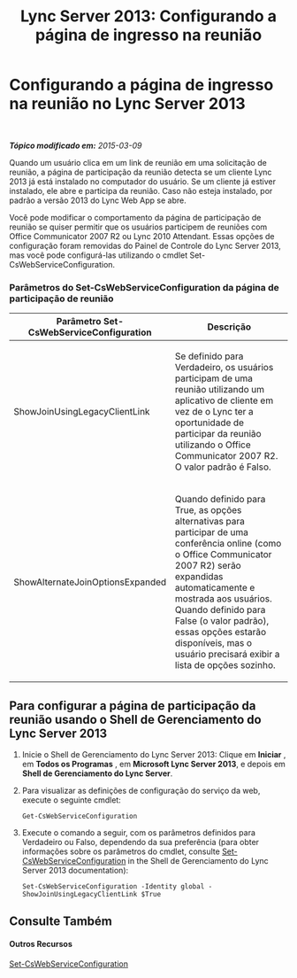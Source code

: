 ﻿---
title: 'Lync Server 2013: Configurando a página de ingresso na reunião'
TOCTitle: Configurando a página de ingresso na reunião
ms:assetid: 45880423-47f4-49af-b825-cbd8e3fc1046
ms:mtpsurl: https://technet.microsoft.com/pt-br/library/JJ204861(v=OCS.15)
ms:contentKeyID: 49306580
ms.date: 05/19/2016
mtps_version: v=OCS.15
ms.translationtype: HT
---

# Configurando a página de ingresso na reunião no Lync Server 2013

 

_**Tópico modificado em:** 2015-03-09_

Quando um usuário clica em um link de reunião em uma solicitação de reunião, a página de participação da reunião detecta se um cliente Lync 2013 já está instalado no computador do usuário. Se um cliente já estiver instalado, ele abre e participa da reunião. Caso não esteja instalado, por padrão a versão 2013 do Lync Web App se abre.

Você pode modificar o comportamento da página de participação de reunião se quiser permitir que os usuários participem de reuniões com Office Communicator 2007 R2 ou Lync 2010 Attendant. Essas opções de configuração foram removidas do Painel de Controle do Lync Server 2013, mas você pode configurá-las utilizando o cmdlet Set-CsWebServiceConfiguration.

### Parâmetros do Set-CsWebServiceConfiguration da página de participação de reunião

<table>
<colgroup>
<col style="width: 50%" />
<col style="width: 50%" />
</colgroup>
<thead>
<tr class="header">
<th>Parâmetro Set-CsWebServiceConfiguration</th>
<th>Descrição</th>
</tr>
</thead>
<tbody>
<tr class="odd">
<td><p>ShowJoinUsingLegacyClientLink</p></td>
<td><p>Se definido para Verdadeiro, os usuários participam de uma reunião utilizando um aplicativo de cliente em vez de o Lync ter a oportunidade de participar da reunião utilizando o Office Communicator 2007 R2. O valor padrão é Falso.</p></td>
</tr>
<tr class="even">
<td><p>ShowAlternateJoinOptionsExpanded</p></td>
<td><p>Quando definido para True, as opções alternativas para participar de uma conferência online (como o Office Communicator 2007 R2) serão expandidas automaticamente e mostrada aos usuários. Quando definido para False (o valor padrão), essas opções estarão disponíveis, mas o usuário precisará exibir a lista de opções sozinho.</p></td>
</tr>
</tbody>
</table>


## Para configurar a página de participação da reunião usando o Shell de Gerenciamento do Lync Server 2013

1.  Inicie o Shell de Gerenciamento do Lync Server 2013: Clique em **Iniciar** , em **Todos os Programas** , em **Microsoft Lync Server 2013**, e depois em **Shell de Gerenciamento do Lync Server**.

2.  Para visualizar as definições de configuração do serviço da web, execute o seguinte cmdlet:
    
        Get-CsWebServiceConfiguration

3.  Execute o comando a seguir, com os parâmetros definidos para Verdadeiro ou Falso, dependendo da sua preferência (para obter informações sobre os parâmetros do cmdlet, consulte [Set-CsWebServiceConfiguration](https://docs.microsoft.com/en-us/powershell/module/skype/Set-CsWebServiceConfiguration) in the Shell de Gerenciamento do Lync Server 2013 documentation):
    
        Set-CsWebServiceConfiguration -Identity global -ShowJoinUsingLegacyClientLink $True

## Consulte Também

#### Outros Recursos

[Set-CsWebServiceConfiguration](https://docs.microsoft.com/en-us/powershell/module/skype/Set-CsWebServiceConfiguration)

